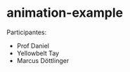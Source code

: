 # animation-example

Participantes:

<ul>
	<li>Prof Daniel</li>
	<li>Yellowbelt Tay
	<li> Marcus Döttlinger
	</li>
</ul>

